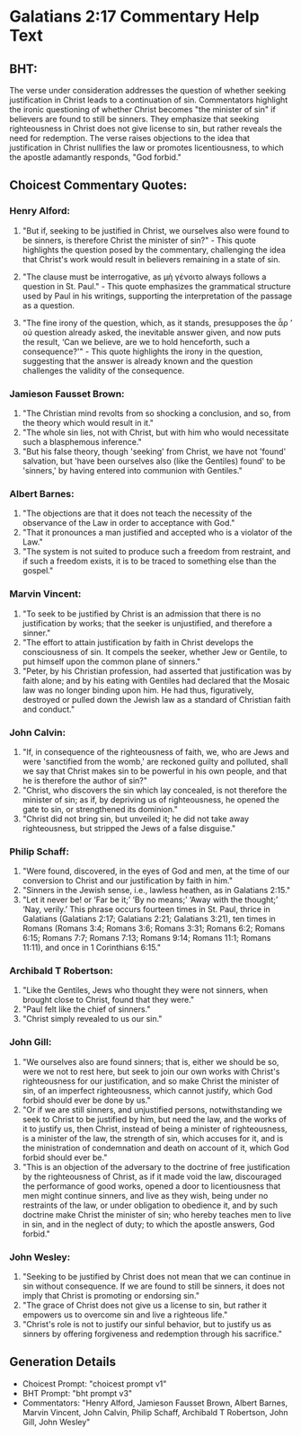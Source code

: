 # Galatians 2:17 Commentary Help Text

## BHT:
The verse under consideration addresses the question of whether seeking justification in Christ leads to a continuation of sin. Commentators highlight the ironic questioning of whether Christ becomes "the minister of sin" if believers are found to still be sinners. They emphasize that seeking righteousness in Christ does not give license to sin, but rather reveals the need for redemption. The verse raises objections to the idea that justification in Christ nullifies the law or promotes licentiousness, to which the apostle adamantly responds, "God forbid."

## Choicest Commentary Quotes:
### Henry Alford:
1. "But if, seeking to be justified in Christ, we ourselves also were found to be sinners, is therefore Christ the minister of sin?" - This quote highlights the question posed by the commentary, challenging the idea that Christ's work would result in believers remaining in a state of sin.

2. "The clause must be interrogative, as μὴ γένοιτο always follows a question in St. Paul." - This quote emphasizes the grammatical structure used by Paul in his writings, supporting the interpretation of the passage as a question.

3. "The fine irony of the question, which, as it stands, presupposes the ἆρ ʼ οὐ question already asked, the inevitable answer given, and now puts the result, ‘Can we believe, are we to hold henceforth, such a consequence?'" - This quote highlights the irony in the question, suggesting that the answer is already known and the question challenges the validity of the consequence.

### Jamieson Fausset Brown:
1. "The Christian mind revolts from so shocking a conclusion, and so, from the theory which would result in it."
2. "The whole sin lies, not with Christ, but with him who would necessitate such a blasphemous inference."
3. "But his false theory, though 'seeking' from Christ, we have not 'found' salvation, but 'have been ourselves also (like the Gentiles) found' to be 'sinners,' by having entered into communion with Gentiles."

### Albert Barnes:
1. "The objections are that it does not teach the necessity of the observance of the Law in order to acceptance with God."
2. "That it pronounces a man justified and accepted who is a violator of the Law."
3. "The system is not suited to produce such a freedom from restraint, and if such a freedom exists, it is to be traced to something else than the gospel."

### Marvin Vincent:
1. "To seek to be justified by Christ is an admission that there is no justification by works; that the seeker is unjustified, and therefore a sinner." 
2. "The effort to attain justification by faith in Christ develops the consciousness of sin. It compels the seeker, whether Jew or Gentile, to put himself upon the common plane of sinners."
3. "Peter, by his Christian profession, had asserted that justification was by faith alone; and by his eating with Gentiles had declared that the Mosaic law was no longer binding upon him. He had thus, figuratively, destroyed or pulled down the Jewish law as a standard of Christian faith and conduct."

### John Calvin:
1. "If, in consequence of the righteousness of faith, we, who are Jews and were 'sanctified from the womb,' are reckoned guilty and polluted, shall we say that Christ makes sin to be powerful in his own people, and that he is therefore the author of sin?"
2. "Christ, who discovers the sin which lay concealed, is not therefore the minister of sin; as if, by depriving us of righteousness, he opened the gate to sin, or strengthened its dominion."
3. "Christ did not bring sin, but unveiled it; he did not take away righteousness, but stripped the Jews of a false disguise."

### Philip Schaff:
1. "Were found, discovered, in the eyes of God and men, at the time of our conversion to Christ and our justification by faith in him."
2. "Sinners in the Jewish sense, i.e., lawless heathen, as in Galatians 2:15."
3. "Let it never be! or ‘Far be it;’ ‘By no means;’ ‘Away with the thought;’ ‘Nay, verily.’ This phrase occurs fourteen times in St. Paul, thrice in Galatians (Galatians 2:17; Galatians 2:21; Galatians 3:21), ten times in Romans (Romans 3:4; Romans 3:6; Romans 3:31; Romans 6:2; Romans 6:15; Romans 7:7; Romans 7:13; Romans 9:14; Romans 11:1; Romans 11:11), and once in 1 Corinthians 6:15."

### Archibald T Robertson:
1. "Like the Gentiles, Jews who thought they were not sinners, when brought close to Christ, found that they were."
2. "Paul felt like the chief of sinners."
3. "Christ simply revealed to us our sin."

### John Gill:
1. "We ourselves also are found sinners; that is, either we should be so, were we not to rest here, but seek to join our own works with Christ's righteousness for our justification, and so make Christ the minister of sin, of an imperfect righteousness, which cannot justify, which God forbid should ever be done by us."
2. "Or if we are still sinners, and unjustified persons, notwithstanding we seek to Christ to be justified by him, but need the law, and the works of it to justify us, then Christ, instead of being a minister of righteousness, is a minister of the law, the strength of sin, which accuses for it, and is the ministration of condemnation and death on account of it, which God forbid should ever be."
3. "This is an objection of the adversary to the doctrine of free justification by the righteousness of Christ, as if it made void the law, discouraged the performance of good works, opened a door to licentiousness that men might continue sinners, and live as they wish, being under no restraints of the law, or under obligation to obedience it, and by such doctrine make Christ the minister of sin; who hereby teaches men to live in sin, and in the neglect of duty; to which the apostle answers, God forbid."

### John Wesley:
1. "Seeking to be justified by Christ does not mean that we can continue in sin without consequence. If we are found to still be sinners, it does not imply that Christ is promoting or endorsing sin."
2. "The grace of Christ does not give us a license to sin, but rather it empowers us to overcome sin and live a righteous life."
3. "Christ's role is not to justify our sinful behavior, but to justify us as sinners by offering forgiveness and redemption through his sacrifice."


## Generation Details
- Choicest Prompt: "choicest prompt v1"
- BHT Prompt: "bht prompt v3"
- Commentators: "Henry Alford, Jamieson Fausset Brown, Albert Barnes, Marvin Vincent, John Calvin, Philip Schaff, Archibald T Robertson, John Gill, John Wesley"
